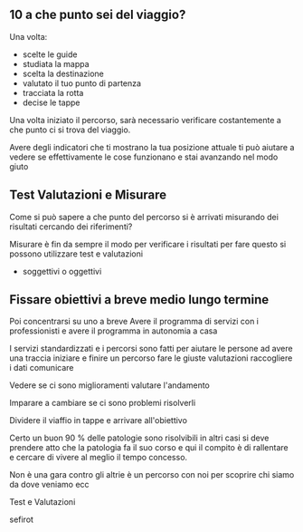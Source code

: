 ## 10 a che punto sei del viaggio? 

Una volta:
- scelte le guide
- studiata la mappa 
- scelta la destinazione 
- valutato il tuo punto di partenza
- tracciata la rotta 
- decise le tappe  

Una volta iniziato il percorso,  sarà  necessario verificare costantemente a che punto ci si trova del viaggio.

Avere degli indicatori che ti mostrano la tua posizione attuale ti può aiutare a vedere se effettivamente le cose funzionano e stai avanzando nel modo giuto

## Test Valutazioni e Misurare

Come si può sapere a che punto del percorso si è arrivati misurando dei risultati cercando dei riferimenti? 
 
Misurare è fin da sempre il modo per verificare i risultati per fare questo si possono utilizzare test e valutazioni

 - soggettivi o oggettivi


## Fissare obiettivi a breve medio lungo termine

Poi concentrarsi su uno a breve
Avere il programma di servizi con i professionisti
e avere il programma in autonomia a casa
 
I servizi standardizzati e i percorsi sono fatti per aiutare le persone ad avere una traccia iniziare e finire un percorso fare le giuste valutazioni raccogliere i dati comunicare 

Vedere se ci sono miglioramenti valutare l'andamento

Imparare a cambiare se ci sono problemi risolverli 

Dividere il viaffio in tappe  e arrivare all'obiettivo

Certo un buon 90 % delle patologie sono risolvibili
in altri casi si deve prendere atto che la patologia fa il suo corso e qui il compito è di rallentare e cercare di vivere al meglio il tempo concesso.

Non è una gara contro gli altrie è un percorso con noi per scoprire chi siamo da dove veniamo ecc

Test e Valutazioni



sefirot
<!--stackedit_data:
eyJoaXN0b3J5IjpbMTQ2MjExMzk3MywtNTg2OTUwMDg3LDE0ND
UzODYxMiwxNzc0OTI2MTk0LDE2NDI4MzA5MjQsMTAxNTgwNTY0
MF19
-->